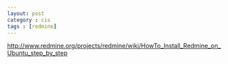```yaml
---
layout: post
category : cis
tags : [redmine]
---
```


http://www.redmine.org/projects/redmine/wiki/HowTo_Install_Redmine_on_Ubuntu_step_by_step
